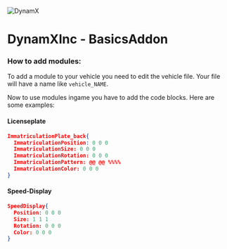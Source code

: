 ![DynamX](https://dynamx.fr/img/head-logo.png)
# DynamXInc - BasicsAddon 

### How to add modules:

To add a module to your vehicle you need to edit the vehicle file.
Your file will have a name like `vehicle_NAME`.

Now to use modules ingame you have to add the code blocks.
Here are some examples:

#### Licenseplate
```json
ImmatriculationPlate_back{
  ImmatriculationPosition: 0 0 0
  ImmatriculationSize: 0 0 0
  ImmatriculationRotation: 0 0 0
  ImmatriculationPattern: @@ @@ %%%%
  ImmatriculationColor: 0 0 0
}
```

#### Speed-Display
```json
SpeedDisplay{
  Position: 0 0 0
  Size: 1 1 1
  Rotation: 0 0 0
  Color: 0 0 0
}
```
